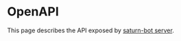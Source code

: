 # OpenAPI

This page describes the API exposed by [saturn-bot server](./commands/server.md).

<swagger-ui src="../schemas/openapi.yaml"/>
